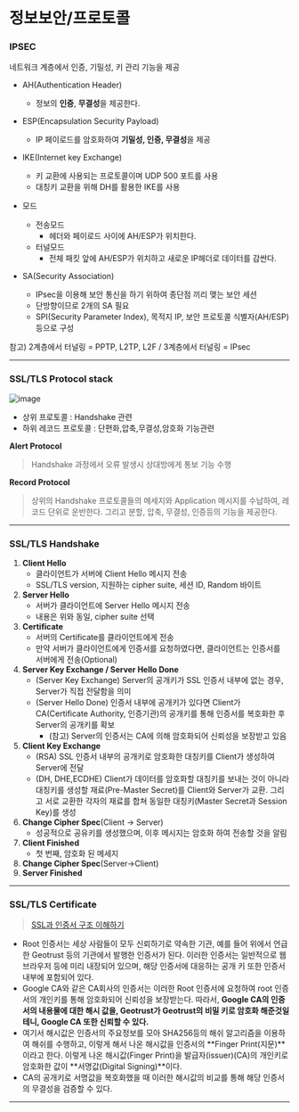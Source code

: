 # 정보보안/프로토콜



### IPSEC

네트워크 계층에서 인증, 기밀성, 키 관리 기능을 제공

* AH(Authentication Header)
  * 정보의 **인증**, **무결성**을 제공한다.
* ESP(Encapsulation Security Payload)
  * IP 페이로드를 암호화하여 **기밀성, 인증, 무결성**을 제공
* IKE(Internet key Exchange)
  * 키 교환에 사용되는 프로토콜이며 UDP 500 포트를 사용
  * 대칭키 교환을 위해 DH를 활용한 IKE를 사용
* 모드
  * 전송모드
    * 헤더와 페이로드 사이에 AH/ESP가 위치한다.
  * 터널모드
    * 전체 패킷 앞에 AH/ESP가 위치하고 새로운 IP헤더로 데이터를 감싼다.

* SA(Security Association)
  * IPsec을 이용해 보안 통신을 하기 위하여 종단점 끼리 맺는 보안 세션
  * 단방향이므로 2개의 SA 필요
  * SPI(Security Parameter Index), 목적지 IP, 보안 프로토콜 식별자(AH/ESP) 등으로 구성

참고) 2계층에서 터널링 = PPTP, L2TP, L2F / 3계층에서 터널링 = IPsec

---

### SSL/TLS Protocol stack

![image](https://user-images.githubusercontent.com/75229881/111439655-eee03c00-8748-11eb-8a7c-4e67b1ec22b2.png)

* 상위 프로토콜 : Handshake 관련
* 하위 레코드 프로토콜 : 단편화,압축,무결성,암호화 기능관련

**Alert Protocol**

>  Handshake 과정에서 오류 발생시 상대방에게 통보 기능 수행

**Record Protocol**

> 상위의 Handshake 프로토콜들의 메세지와 Application 메시지를 수납하여, 레코드 단위로 운반한다. 그리고 분할, 압축, 무결성, 인증등의 기능을 제공한다.

---



### SSL/TLS Handshake

1. **Client Hello**
   * 클라이언트가 서버에 Client Hello 메시지 전송
   * SSL/TLS version, 지원하는 cipher suite, 세션 ID, Random 바이트
2. **Server Hello**
   * 서버가 클라이언트에 Server Hello 메시지 전송
   * 내용은 위와 동일, cipher suite 선택
3. **Certificate**
   * 서버의 Certificate를 클라이언트에게 전송
   * 만약 서버가 클라이언트에게 인증서를 요청하였다면, 클라이언트는 인증서를 서버에게 전송(Optional)
4. **Server Key Exchange / Server Hello Done**
   * (Server Key Exchange) Server의 공개키가 SSL 인증서 내부에 없는 경우, Server가 직접 전달함을 의미
   * (Server Hello Done) 인증서 내부에 공개키가 있다면 Client가 CA(Certificate Authority, 인증기관)의 공개키를 통해 인증서를 복호화한 후 Server의 공개키를 확보
     * (참고) Server의 인증서는 CA에 의해 암호화되어 신뢰성을 보장받고 있음
5. **Client Key Exchange**
   * (RSA) SSL 인증서 내부의 공개키로 암호화한 대칭키를 Client가 생성하여 Server에 전달
   * (DH, DHE,ECDHE) Client가 데이터를 암호화할 대칭키를 보내는 것이 아니라 대칭키를 생성할 재료(Pre-Master Secret)를 Client와 Server가 교환. 그리고 서로 교환한 각자의 재료를 합쳐 동일한 대칭키(Master Secret과 Session Key)를 생성
6. **Change Cipher Spec**(Client -> Server)
   * 성공적으로 공유키를 생성했으며, 이후 메시지는 암호화 하여 전송할 것을 알림
7. **Client Finished**
   * 첫 번째, 암호화 된 메세지
8. **Change Cipher Spec**(Server->Client)
9. **Server Finished**

---

### SSL/TLS Certificate

> [SSL과 인증서 구조 이해하기](https://m.blog.naver.com/alice_k106/221468341565)

* Root 인증서는 세상 사람들이 모두 신뢰하기로 약속한 기관, 예를 들어 위에서 언급한 Geotrust 등의 기관에서 발행한 인증서가 된다. 이러한 인증서는 일반적으로 웹 브라우저 등에 미리 내장되어 있으며, 해당 인증서에 대응하는 공개 키 또한 인증서 내부에 포함되어 있다.
* Google CA와 같은 CA회사의 인증서는 이러한 Root 인증서에 요청하여 root 인증서의 개인키를 통해 암호화되어 신뢰성을 보장받는다. 따라서, **Google CA의 인증서의 내용물에 대한 해시 값을, Geotrust가 Geotrust의 비밀 키로 암호화 해준것일테니, Google CA 또한 신뢰할 수 있다.**
* 여기서 해시값은 인증서의 주요정보를 모아 SHA256등의 해쉬 알고리즘을 이용하여 해쉬를 수행하고, 이렇게 해서 나온 해시값을 인증서의 **Finger Print(지문)**이라고 한다. 이렇게 나온 해시값(Finger Print)을 발급자(issuer)(CA)의 개인키로 암호화한 값이 **서명값(Digital Signing)**이다.
* CA의 공개키로 서명값을 복호화했을 때 이러한 해시값의 비교를 통해 해당 인증서의 무결성을 검증할 수 있다.

---

